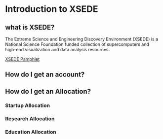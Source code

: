 # Introduction to XSEDE

## what is XSEDE?

The Extreme Science and Engineering Discovery Environment (XSEDE) is a National Science Foundation funded collection of supercomputers and high-end visualization and data analysis resources.

[XSEDE Pamphlet](https://www.xsede.org/documents/10157/169907/what-is-XSEDE.pdf)

## How do I get an account?

## How do I get an Allocation?

### Startup Allocation

### Research Allocation

### Education Allocation



